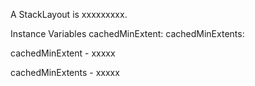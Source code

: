 A StackLayout is xxxxxxxxx.Instance Variables	cachedMinExtent:		<Object>	cachedMinExtents:		<Object>cachedMinExtent	- xxxxxcachedMinExtents	- xxxxx